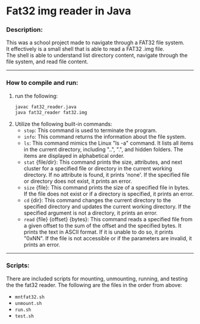 # Fat32 img reader in Java

### Description:

This was a school project made to navigate through a FAT32 file system.  
It effectively is a small shell that is able to read a FAT32 .img file.  
The shell is able to understand list directory content, navigate through the file system, and read file content.  

---

### How to compile and run:

1. run the following:  
    ```bash
    javac fat32_reader.java
    java fat32_reader fat32.img
    ```
2. Utilize the following built-in commands:
    - `stop`: This command is used to terminate the program.
    - `info`: This command returns the information about the file system.
    - `ls`: This command mimics the Linux "ls -a" command. It lists all items in the current directory, including "..", ".", and hidden folders. The items are displayed in alphabetical order.
    - `stat` {file/dir}: This command prints the size, attributes, and next cluster for a specified file or directory in the current working directory. If no attribute is found, it prints 'none'. If the specified file or directory does not exist, it prints an error.
    - `size` {file}: This command prints the size of a specified file in bytes. If the file does not exist or if a directory is specified, it prints an error.
    - `cd` {dir}: This command changes the current directory to the specified directory and updates the current working directory. If the specified argument is not a directory, it prints an error.
    - `read` {file} {offset} {bytes}: This command reads a specified file from a given offset to the sum of the offset and the specified bytes. It prints the text in ASCII format. If it is unable to do so, it prints "0xNN". If the file is not accessible or if the parameters are invalid, it prints an error.

---

### Scripts:

There are included scripts for mounting, unmounting, running, and testing the the fat32 reader.
The following are the files in the order from above:
- `mntfat32.sh`
- `unmount.sh`
- `run.sh`
- `test.sh`
